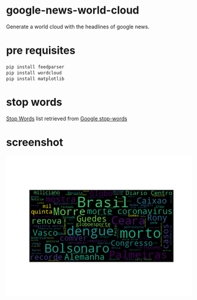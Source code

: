 # google-news-world-cloud 

Generate a world cloud with the headlines of google news.

# pre requisites

```
pip install feedparser
pip install wordcloud
pip install matplotlib
```
# stop words

[Stop Words](https://en.wikipedia.org/wiki/Stop_words) list retrieved from [Google stop-words](https://code.google.com/archive/p/stop-words/)

# screenshot

![word cloud](world_cloud.png)
